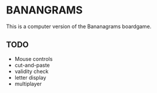 BANANGRAMS
==========
This is a computer version of the Bananagrams boardgame.

TODO
----
 * Mouse controls
 * cut-and-paste
 * validity check
 * letter display
 * multiplayer
